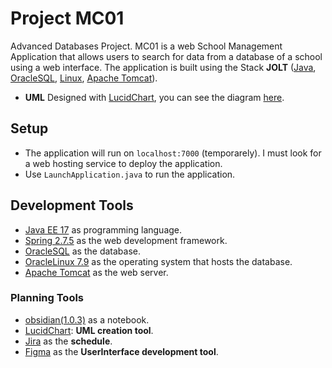 # Project MC01

Advanced Databases Project.
MC01 is a web  School Management Application that allows users to search for data from a database of a school using a web interface. The application is built using the Stack **JOLT** ([Java](https://www.oracle.com/java/technologies/javase/jdk17-archive-downloads.html), [OracleSQL](https://www.oracle.com/database/technologies/appdev/sql-developer.html), [Linux](https://www.oracle.com/linux/), [Apache Tomcat](https://tomcat.apache.org/)).

- **UML** Designed with [LucidChart](https://lucid.app/), you can see the diagram [here](https://lucid.app/lucidchart/e151864c-2d4a-4bcb-aab4-2fb80088c6a5/edit?viewport_loc=1305%2C392%2C963%2C1507%2CnzITqXaFRXv0&invitationId=inv_0e2e08d2-6bc3-427c-bc0e-e5b9ce386790).

## Setup

- The application will run on `localhost:7000` (temporarely). I must look for a web hosting service to deploy the application.
- Use `LaunchApplication.java` to run the application.

## Development Tools

- [Java EE 17](https://www.oracle.com/java/technologies/javase/jdk17-archive-downloads.html) as programming language.
- [Spring 2.7.5](https://spring.io/) as the web development framework.
- [OracleSQL](https://www.oracle.com/database/technologies/appdev/sql-developer.html) as the database.
- [OracleLinux 7.9](https://www.oracle.com/linux/) as the operating system that hosts the database.
- [Apache Tomcat](https://tomcat.apache.org/) as the web server.

### Planning Tools

- [obsidian(1.0.3)](https://obsidian.md/) as a notebook.
- [LucidChart](https://lucid.app/): **UML creation tool**.
- [Jira](https://www.atlassian.com/software/jira) as the **schedule**.
- [Figma](https://figma.com/) as the **UserInterface development tool**.
